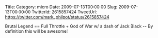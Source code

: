 Title: 
Category: micro
Date: 2009-07-13T00:00:00
Slug: 2009-07-13T00:00:00
TwitterId: 2615857424
TweetUrl: https://twitter.com/mark_philpot/status/2615857424

Brutal Legend == Full Throttle + God of War w/ a dash of Jack Black -- By definition this will be awesome!